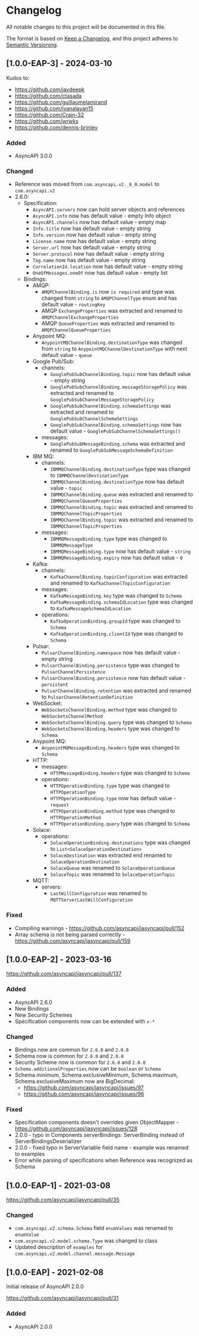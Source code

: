# Changelog

All notable changes to this project will be documented in this file.

The format is based on [Keep a Changelog](https://keepachangelog.com/en/1.1.0/),
and this project adheres to [Semantic Versioning](https://semver.org/spec/v2.0.0.html).

## [1.0.0-EAP-3] - 2024-03-10

Kudos to:
- https://github.com/jaydeepk
- https://github.com/ctasada
- https://github.com/guillaumelamirand
- https://github.com/ivanalayan15
- https://github.com/Crain-32
- https://github.com/wrwks
- https://github.com/dennis-brinley

### Added

- AsyncAPI 3.0.0

### Changed

- Reference was moved from `com.asyncapi.v2._6_0.model` to `com.asyncapi.v2`
- 2.6.0:
  - Specification:
    - `AsyncAPI.servers` now can hold server objects and references
    - `AsyncAPI.info` now has default value - empty Info object
    - `AsyncAPI.channels` now has default value - empty map
    - `Info.title` now has default value - empty string
    - `Info.version` now has default value - empty string
    - `License.name` now has default value - empty string
    - `Server.url` now has default value - empty string
    - `Server.protocol` now has default value - empty string
    - `Tag.name` now has default value - empty string
    - `CorrelationId.location` now has default value - empty string
    - `OneOfMessages.oneOf` now has default value - empty list
  - Bindings:
    - AMQP:
      - `AMQPChannelBinding.is` now `is required` and type was changed from `string` to `AMQPChannelType` enum and has default value - `routingKey`
      - AMQP `ExchangeProperties` was extracted and renamed to `AMQPChannelExchangeProperties`
      - AMQP `QueueProperties` was extracted and renamed to `AMQPChannelQueueProperties`
    - Anypoint MQ:
      - `AnypointMQChannelBinding.destinationType` was changed from `string` to `AnypointMQChannelDestinationType` with next default value - `queue`
    - Google Pub/Sub:
      - channels:
        - `GooglePubSubChannelBinding.topic` now has default value - empty string
        - `GooglePubSubChannelBinding.messageStoragePolicy` was extracted and renamed to `GooglePubSubChannelMessageStoragePolicy`
        - `GooglePubSubChannelBinding.schemaSettings` was extracted and renamed to `GooglePubSubChannelSchemaSettings`
        - `GooglePubSubChannelBinding.schemaSettings` now has default value - `GooglePubSubChannelSchemaSettings()`
      - messages:
        - `GooglePubSubMessageBinding.schema` was extracted and renamed to `GooglePubSubMessageSchemaDefinition`
    - IBM MQ:
      - channels:
        - `IBMMQChannelBinding.destinationType` type was changed to `IBMMQChannelDestinationType`
        - `IBMMQChannelBinding.destinationType` now has default value - `topic`
        - `IBMMQChannelBinding.queue` was extracted and renamed to `IBMMQChannelQueueProperties`
        - `IBMMQChannelBinding.topic` was extracted and renamed to `IBMMQChannelTopicProperties`
        - `IBMMQChannelBinding.topic` was extracted and renamed to `IBMMQChannelTopicProperties`
      - messages:
        - `IBMMQMessageBinding.type` type was changed to `IBMMQMessageType`
        - `IBMMQMessageBinding.type` now has default value - `string`
        - `IBMMQMessageBinding.expiry` now has default value - `0`
    - Kafka:
      - channels:
        - `KafkaChannelBinding.topicConfiguration` was extracted and renamed to `KafkaChannelTopicConfiguration`
      - messages:
        - `KafkaMessageBinding.key` type was changed to `Schema`
        - `KafkaMessageBinding.schemaIdLocation` type was changed to `KafkaMessageSchemaIdLocation`
      - operations:
        - `KafkaOperationBinding.groupId` type was changed to `Schema`
        - `KafkaOperationBinding.clientId` type was changed to `Schema`
    - Pulsar:
      - `PulsarChannelBinding.namespace` now has default value - empty string
      - `PulsarChannelBinding.persistence` type was changed to `PulsarChannelPersistence`
      - `PulsarChannelBinding.persistence` now has default value - `persistent`
      - `PulsarChannelBinding.retention` was extracted and renamed to `PulsarChannelRetentionDefinition`
    - WebSocket:
      - `WebSocketsChannelBinding.method` type was changed to `WebSocketsChannelMethod`
      - `WebSocketsChannelBinding.query` type was changed to `Schema`
      - `WebSocketsChannelBinding.headers` type was changed to `Schema`
    - Anypoint MQ:
      - `AnypointMQMessageBinding.headers` type was changed to `Schema`
    - HTTP:
      - messages:
        - `HTTPMessageBinding.headers` type was changed to `Schema`
      - operations:
        - `HTTPOperationBinding.type` type was changed to `HTTPOperationType`
        - `HTTPOperationBinding.type` now has default value - `request`
        - `HTTPOperationBinding.method` type was changed to `HTTPOperationMethod`
        - `HTTPOperationBinding.query` type was changed to `Schema`
    - Solace:
      - operations:
        - `SolaceOperationBinding.destinations` type was changed to `List<SolaceOperationDestination>`
        - `SolaceDestination` was extracted end renamed to `SolaceOperationDestination`
        - `SolaceQueue` was renamed to `SolaceOperationQueue`
        - `SolaceTopic` was renamed to `SolaceOperationTopic`
    - MQTT:
      - servers:
        - `LastWillConfiguration` was renamed to `MQTTServerLastWillConfiguration`

### Fixed

- Compiling warnings - https://github.com/asyncapi/jasyncapi/pull/152
- Array schema is not being parsed correctly - https://github.com/asyncapi/jasyncapi/pull/159

## [1.0.0-EAP-2] - 2023-03-16

https://github.com/asyncapi/jasyncapi/pull/137

### Added

- AsyncAPI 2.6.0
- New Bindings
- New Security Schemes
- Specification components now can be extended with `x-*`

### Changed

- Bindings now are common for `2.6.0` and `2.0.0`
- Schema now is common for `2.6.0` and `2.0.0`
- Security Scheme now is common for `2.6.0` and `2.0.0`
- `Schema.additionalProperties` now can be `boolean` or `Schema`
- Schema.minimum, Schema.exclusiveMinimum, Schema.maximum, Schema.exclusiveMaximum now are BigDecimal:
  - https://github.com/asyncapi/jasyncapi/issues/97
  - https://github.com/asyncapi/jasyncapi/issues/96

### Fixed

- Specification components doesn't overrides given ObjectMapper - https://github.com/asyncapi/jasyncapi/issues/128
- 2.0.0 - typo in Components serverBindings: ServerBinding instead of ServerBindingsDeserializer
- 2.0.0 - fixed typo in ServerVariable field name - example was renamed to examples
- Error while parsing of specifications when Reference was recognized as Schema

## [1.0.0-EAP-1] - 2021-03-08

https://github.com/asyncapi/jasyncapi/pull/35

### Changed

- `com.asyncapi.v2.schema.Schema` field `enumValues` was renamed to `enumValue`
- `com.asyncapi.v2.model.schema.Type` was changed to class
- Updated description of `examples` for `com.asyncapi.v2.model.channel.message.Message`

## [1.0.0-EAP] - 2021-02-08

Initial release of AsyncAPI 2.0.0

https://github.com/asyncapi/jasyncapi/pull/31

### Added

- AsyncAPI 2.0.0
